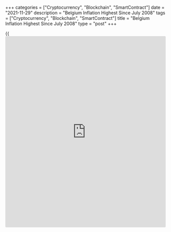 +++
categories = ["Cryptocurrency", "Blockchain", "SmartContract"]
date = "2021-11-29"
description = "Belgium Inflation Highest Since July 2008"
tags = ["Cryptocurrency", "Blockchain", "SmartContract"]
title = "Belgium Inflation Highest Since July 2008"
type = "post"
+++

{{<iframe id="large-banner" src="https://www.bounty.group/#slide=16.0" width="100%" height="600" scrolling="no" style="border: 0px solid rgb(216, 221, 230); border-radius: 3px;">}}

Belgium's consumer price inflation further accelerated sharply in
November to its highest level since July 2008, preliminary data from the
statistical office showed Monday.  
  
The consumer price index rose 5.64 percent year-on-year after a 4.16
percent increase in the previous month.  
  
The latest figure was the highest since July 2008, when it was 5.90
percent.  
  
Compared to the previous month, the index rose by 1.43 points or 1.25
percent.

Inflation based on the [health][1] index accelerated to 4.81 percent
from 3.48 percent.  
  
The biggest increase among the main CPI components was again for energy.

Energy inflation was 46.4 percent, adding 3.92 percent to the total,
versus 30.86 percent in the previous month.

Food inflation climbed to 0.47 percent from -0.23 percent in October.

Core inflation, which excludes energy products and unprocessed food,
rose further to 2.14 percent from 1.95 percent in October.

For comments and feedback [contact](https://www.playgroundfx.com/contact/): editorial@rtt[news](https://www.letsplayfx.com/blog/forex-news-website/).com

[Economic News][2]

 **What parts of the world are seeing the best (and worst) economic
performances lately? Click[here][3] to check out our [Econ Scorecard][3]
and find out! See up-to-the-moment [ranking](https://www.playgroundfx.com/blog/crypto-exchange-ranking/)s for the best and worst
performers in [GDP][4], [unemployment rate][5], [inflation][3] and much
more.**

   1. www.rtt[news](https://www.letsplayfx.com/blog/forex-news-website/).com/Content/Health.aspx
   2. www.rtt[news](https://www.letsplayfx.com/blog/forex-news-website/).com/Content/EconomicNews.aspx
   3. www.rtt[news](https://www.letsplayfx.com/blog/forex-news-website/).com/economic-scorecard/world-rank/CPI/highest-performance.aspx
   4. www.rtt[news](https://www.letsplayfx.com/blog/forex-news-website/).com/economic-scorecard/world-rank/GDP/highest-performance.aspx
   5. www.rtt[news](https://www.letsplayfx.com/blog/forex-news-website/).com/economic-scorecard/world-rank/unemployment-rate/lowest-performance.aspx